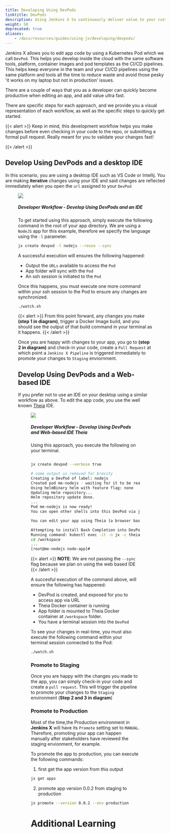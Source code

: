 ```yaml
---
title: Developing Using DevPods
linktitle: DevPods
description: Using Jenkins X to continuously deliver value to your customers
weight: 50
deprecated: true
aliases:
    - /docs/resources/guides/using-jx/developing/devpods/
---
```


Jenkins X allows you to edit app code by using a Kubernetes Pod which we call `DevPod`.  This helps you develop inside the cloud with the same software tools, platform, container images and pod templates as the CI/CD pipelines. This helps keep everyone in the team and your CI/CD pipelines using the same platform and tools all the time to reduce waste and avoid those pesky 'it works on my laptop but not in production' issues.


There are a couple of ways that you as a developer can quickly become productive when editing an app, and add value ultra fast.

There are specific steps for each approach, and we provide you a visual representation of each workflow, as well as the specific steps to quickly get started.

{{< alert >}}
Keep in mind, this development workflow helps you make changes before even checking in your code to the repo, or submitting a formal pull request.  Really meant for you to validate your changes fast!

{{< /alert >}}

## Develop Using DevPods and a desktop IDE

In this scenario, you are using a desktop IDE such as VS Code or Intellij.  You are making **iterative** changes using your IDE and said changes are reflected immediately when you open the `url` assigned to your `DevPod`

<figure>
<img src="/images/developing/developer_workflow_ide.png" />
<figcaption>
<h5>Developer Workflow - Develop Using DevPods and an IDE</h5>
</figcaption>

To get started using this approach, simply execute the following command in the root of your app directory.  We are using a `NodeJS` app for this example, therefore we specify the language using the `-l` parameter.

```sh
jx create devpod -l nodejs --reuse --sync
```
A successful execution will ensures the following happened:

- Output the `URLs` available to access the `Pod`
- App folder will sync with the `Pod`
- An ssh session is initiated to the `Pod`

Once this happens, you must execute one more command within your ssh session to the Pod to ensure any changes are synchronized.

```sh
./watch.sh
```

{{< alert >}}
 From this point forward, any changes you make **(step 1 in diagram)**, trigger a Docker Image build, and you should see the output of that build command in your terminal as it happens.
{{< /alert >}}

Once you are happy with changes to your app, you go to **(step 2 in diagram)** and check-in your code, create a `Pull Request` at which point a `Jenkins X Pipeline` is triggered immediately to promote your changes to `Staging` enviornment.



## Develop Using DevPods and a Web-based IDE
If you prefer not to use an IDE on your desktop using a similar workflow as above.  To edit the app code, you use the well known [Theia](https://www.theia-ide.org/) IDE.

<figure>
<img src="/images/developing/developer_workflow_theia.png" />
<figcaption>
<h5>Developer Workflow - Develop Using DevPods and Web-based IDE Theia</h5>
</figcaption>

Using this approach, you execute the following on your terminal.

```sh

jx create devpod --verbose true

# some output us removed for brevity
Creating a DevPod of label: nodejs
Created pod me-nodejs - waiting for it to be ready...
Using helmBinary helm with feature flag: none
Updating Helm repository...
Helm repository update done.
...
Pod me-nodejs is now ready!
You can open other shells into this DevPod via jx create devpod

You can edit your app using Theia (a browser based IDE) at http://me-nodejs-theia.jx.yourdomain.com

Attempting to install Bash Completion into DevPod
Running command: kubectl exec -it -n jx -c theia me-nodejs -- /bin/sh -c mkdir -p /workspace
cd /workspace
...
[root@me-nodejs node-app]#
```

{{< alert >}}
 **NOTE**: We are not passing the `--sync` flag because we plan on using the web based IDE
{{< /alert >}}

A succesful execution of the command above, will ensure the following has happened:

- DevPod is created, and exposed for you to access app via URL
- Theia Docker container is running
- App folder is mounted to Theia Docker container at `/workspace` folder.
- You have a terminal session into the `DevPod`

To see your changes in real-time, you must also execute the following command within your terminal session connected to the Pod:

```sh
./watch.sh
```

### Promote to Staging
Once you are happy with the changes you made to the app, you can simply check-in your code and create a `pull request`.  This will trigger the pipeline to promote your changes to the `Staging` environment (**Step 2 and 3 in diagram**)

### Promote to Production
Most of the time,the Production environment in **Jenkins X** will have its `Promote` setting set to `MANUAL`.  Therefore, promoting your app can happen manually after stakeholders have reviewed the staging envionment, for example.

To promote the app to production, you can execute the following commands:

1. first get the app version from this output

```sh
jx get apps
```

2. promote app version 0.0.2 from staging to production

```sh
jx promote --version 0.0.2 --env production
```

# Additional Learning
